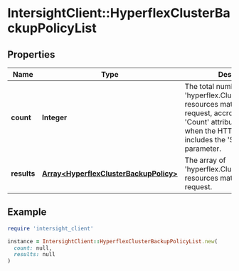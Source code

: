 # IntersightClient::HyperflexClusterBackupPolicyList

## Properties

| Name | Type | Description | Notes |
| ---- | ---- | ----------- | ----- |
| **count** | **Integer** | The total number of &#39;hyperflex.ClusterBackupPolicy&#39; resources matching the request, accross all pages. The &#39;Count&#39; attribute is included when the HTTP GET request includes the &#39;$inlinecount&#39; parameter. | [optional] |
| **results** | [**Array&lt;HyperflexClusterBackupPolicy&gt;**](HyperflexClusterBackupPolicy.md) | The array of &#39;hyperflex.ClusterBackupPolicy&#39; resources matching the request. | [optional] |

## Example

```ruby
require 'intersight_client'

instance = IntersightClient::HyperflexClusterBackupPolicyList.new(
  count: null,
  results: null
)
```

